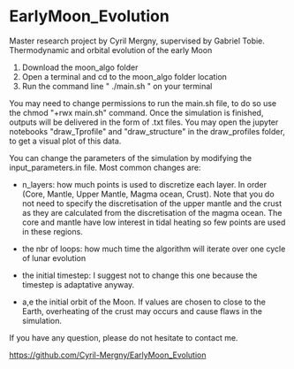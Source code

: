# EarlyMoon_Evolution
Master research project by Cyril Mergny, supervised by Gabriel Tobie.
Thermodynamic and orbital evolution of the early Moon

1. Download the moon_algo folder
2. Open a terminal and cd to the moon_algo folder location
3. Run the command line " ./main.sh " on your terminal 

You may need to change permissions to run the main.sh file, to do so use the chmod "+rwx main.sh" command.
Once the simulation is finished, outputs will be delivered in the form of .txt files. You may open the jupyter notebooks "draw_Tprofile" and "draw_structure" in the draw_profiles folder, to get a visual plot of this data.


You can change the parameters of the simulation by modifying the input_parameters.in file. Most common changes are:

- n_layers: how much points is used to discretize each layer. In order (Core, Mantle, Upper Mantle, Magma ocean, Crust). Note that you do not need to specify the discretisation of the upper mantle and the crust as they are calculated from the discretisation of the magma ocean. The core and mantle have low interest in tidal heating so few points are used in these regions.

- the nbr of loops: how much time the algorithm will iterate over one cycle of lunar evolution

- the initial timestep: I suggest not to change this one because the timestep is adaptative anyway. 

- a,e the initial orbit of the Moon. If values are chosen to close to the Earth, overheating of the crust may occurs and cause flaws in the simulation.

If you have any question, please do not hesitate to contact me.

https://github.com/Cyril-Mergny/EarlyMoon_Evolution